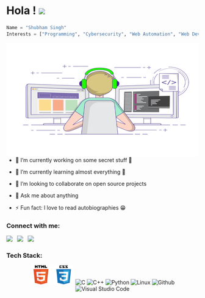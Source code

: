 # Hola ! <img src="https://raw.githubusercontent.com/MartinHeinz/MartinHeinz/master/wave.gif" width="30px">

```python
Name = "Shubham Singh"
Interests = ["Programming", "Cybersecurity", "Web Automation", "Web Dev"]
```

<img align="right" alt="Coding" height = "300" width="550" src="https://github.com/PushpenderIndia/PushpenderIndia/blob/master/media/coding-gif.gif"> 

- 🔭 I’m currently working on some secret stuff 🤫

- 🌱 I’m currently learning almost everything 🤣

- 👯 I’m looking to collaborate on open source projects

- 💬 Ask me about anything

- ⚡ Fun fact: l love to read autobiographies 😁


### Connect with me:
<div align=left>

<a href="https://twitter.com/SHUBHAM83827071" alt="@SHUBHAM83827071 twitter"><img src="https://img.icons8.com/color/48/000000/twitter--v1.png" ></a> &nbsp;
<a href="https://www.linkedin.com/in/shubham-singh-0598461aa/" alt="Shubham Singh | LinkedIn"><img src="https://img.icons8.com/fluent/48/000000/linkedin.png" ></a> &nbsp;
<a href="https://www.instagram.com/ssraj722/" alt="ssraj722 | Instagram"><img src="https://img.icons8.com/fluent/48/000000/instagram-new.png" ></a> &nbsp;
</div>


### Tech Stack:
<div align=center>  

<img src="https://raw.githubusercontent.com/github/explore/80688e429a7d4ef2fca1e82350fe8e3517d3494d/topics/html/html.png" title="HTML" height=50 width=55>
<img src="https://raw.githubusercontent.com/github/explore/80688e429a7d4ef2fca1e82350fe8e3517d3494d/topics/css/css.png" title="CSS" height=50 width=55>
<img src="https://img.icons8.com/color/50/000000/c-programming.png" title="C" >
<img src="https://img.icons8.com/color/48/000000/c-plus-plus-logo.png" title="C++" >
<img src="https://img.icons8.com/color/48/000000/python.png" title="Python" >
<img src="https://img.icons8.com/color/48/000000/linux.png" title="Linux" >
<img src="https://img.icons8.com/color/48/000000/github--v1.png" title="Github" >
<img src="https://img.icons8.com/color/48/000000/visual-studio-code-2019.png" title="Visual Studio Code" >
</div>
